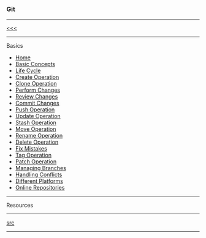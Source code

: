 
### Git

---

[<<<](https://github.com/ttltrk/PRG/blob/master/MANUALS.MD)

---

Basics

* <a href="">Home</a>
* <a href="">Basic Concepts</a>
* <a href="">Life Cycle</a>
* <a href="">Create Operation</a>
* <a href="">Clone Operation</a>
* <a href="">Perform Changes</a>
* <a href="">Review Changes</a>
* <a href="">Commit Changes</a>
* <a href="">Push Operation</a>
* <a href="">Update Operation</a>
* <a href="">Stash Operation</a>
* <a href="">Move Operation</a>
* <a href="">Rename Operation</a>
* <a href="">Delete Operation</a>
* <a href="">Fix Mistakes</a>
* <a href="">Tag Operation</a>
* <a href="">Patch Operation</a>
* <a href="">Managing Branches</a>
* <a href="">Handling Conflicts</a>
* <a href="">Different Platforms</a>
* <a href="">Online Repositories</a>

---

Resources

---

[src](https://git-scm.com/book/en/v2)

---

